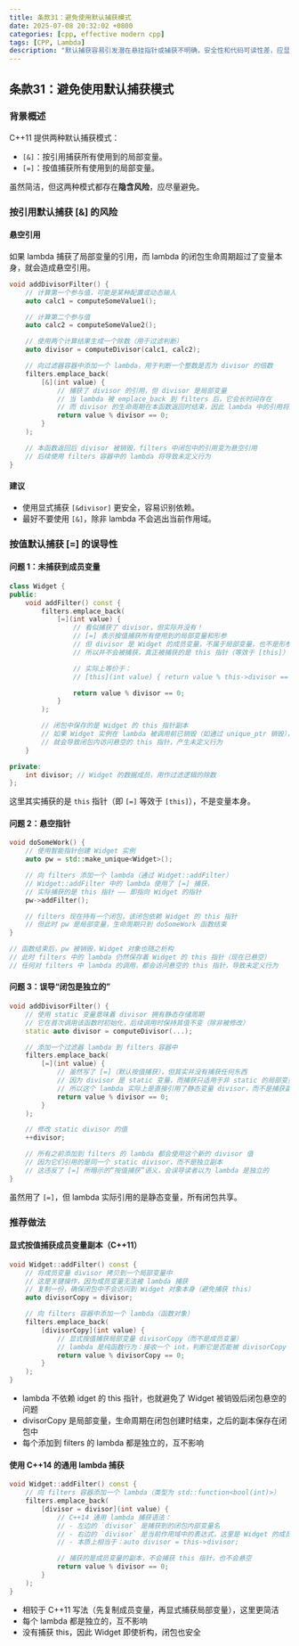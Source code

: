 ```yaml
---
title: 条款31：避免使用默认捕获模式
date: 2025-07-08 20:32:02 +0800
categories: [cpp, effective modern cpp]
tags: [CPP, Lambda]
description: "默认捕获容易引发潜在悬挂指针或捕获不明确，安全性和代码可读性差，应显式指定捕获。"
---
```

## 条款31：避免使用默认捕获模式

### 背景概述

C++11 提供两种默认捕获模式：

- `[&]`：按引用捕获所有使用到的局部变量。
- `[=]`：按值捕获所有使用到的局部变量。

虽然简洁，但这两种模式都存在**隐含风险**，应尽量避免。

### 按引用默认捕获 [&] 的风险

#### 悬空引用

如果 lambda 捕获了局部变量的引用，而 lambda 的闭包生命周期超过了变量本身，就会造成悬空引用。

```cpp
void addDivisorFilter() {
    // 计算第一个参与值，可能是某种配置或动态输入
    auto calc1 = computeSomeValue1();

    // 计算第二个参与值
    auto calc2 = computeSomeValue2();

    // 使用两个计算结果生成一个除数（用于过滤判断）
    auto divisor = computeDivisor(calc1, calc2);

    // 向过滤器容器中添加一个 lambda，用于判断一个整数是否为 divisor 的倍数
    filters.emplace_back(
        [&](int value) {
            // 捕获了 divisor 的引用，但 divisor 是局部变量
            // 当 lambda 被 emplace_back 到 filters 后，它会长时间存在
            // 而 divisor 的生命周期在本函数返回时结束，因此 lambda 中的引用将悬空
            return value % divisor == 0;
        }
    ); 

    // 本函数返回后 divisor 被销毁，filters 中闭包中的引用变为悬空引用
    // 后续使用 filters 容器中的 lambda 将导致未定义行为
}
```

#### 建议

- 使用显式捕获 `[&divisor]` 更安全，容易识别依赖。
- 最好不要使用 `[&]`，除非 lambda 不会逃出当前作用域。

### 按值默认捕获 [=] 的误导性

#### 问题 1：未捕获到成员变量

```cpp
class Widget {
public:
    void addFilter() const {
        filters.emplace_back(
            [=](int value) {
                // 看似捕获了 divisor，但实际并没有！
                // [=] 表示按值捕获所有使用到的局部变量和形参
                // 但 divisor 是 Widget 的成员变量，不属于局部变量，也不是形参
                // 所以并不会被捕获，真正被捕获的是 this 指针（等效于 [this]）

                // 实际上等价于：
                // [this](int value) { return value % this->divisor == 0; }

                return value % divisor == 0;
            }
        );

        // 闭包中保存的是 Widget 的 this 指针副本
        // 如果 Widget 实例在 lambda 被调用前已销毁（如通过 unique_ptr 销毁），
        // 就会导致闭包内访问悬空的 this 指针，产生未定义行为
    }

private:
    int divisor; // Widget 的数据成员，用作过滤逻辑的除数
};
```

这里其实捕获的是 `this` 指针（即 `[=]` 等效于 `[this]`），不是变量本身。

#### 问题 2：悬空指针

```cpp
void doSomeWork() {
    // 使用智能指针创建 Widget 实例
    auto pw = std::make_unique<Widget>();

    // 向 filters 添加一个 lambda（通过 Widget::addFilter）
    // Widget::addFilter 中的 lambda 使用了 [=] 捕获，
    // 实际捕获的是 this 指针 —— 即指向 Widget 的指针
    pw->addFilter();

    // filters 现在持有一个闭包，该闭包依赖 Widget 的 this 指针
    // 但此时 pw 是局部变量，生命周期只到 doSomeWork 函数结束
}

// 函数结束后，pw 被销毁，Widget 对象也随之析构
// 此时 filters 中的 lambda 仍然保存着 Widget 的 this 指针（现在已悬空）
// 任何对 filters 中 lambda 的调用，都会访问悬空的 this 指针，导致未定义行为
```

#### 问题 3：误导“闭包是独立的”

```cpp
void addDivisorFilter() {
    // 使用 static 变量意味着 divisor 拥有静态存储周期
    // 它在首次调用该函数时初始化，后续调用时保持其值不变（除非被修改）
    static auto divisor = computeDivisor(...);

    // 添加一个过滤器 lambda 到 filters 容器中
    filters.emplace_back(
        [=](int value) {
            // 虽然写了 [=]（默认按值捕获），但其实并没有捕获任何东西
            // 因为 divisor 是 static 变量，而捕获只适用于非 static 的局部变量和形参
            // 所以这个 lambda 实际上是直接引用了静态变量 divisor，而不是捕获副本
            return value % divisor == 0;
        }
    );

    // 修改 static divisor 的值
    ++divisor;

    // 所有之前添加到 filters 的 lambda 都会使用这个新的 divisor 值
    // 因为它们引用的是同一个 static divisor，而不是独立副本
    // 这违反了 [=] 所暗示的“按值捕获”语义，会误导读者以为 lambda 是独立的
}
```

虽然用了 `[=]`，但 lambda 实际引用的是静态变量，所有闭包共享。

### 推荐做法

#### 显式按值捕获成员变量副本（C++11）

```cpp
void Widget::addFilter() const {
    // 将成员变量 divisor 拷贝到一个局部变量中
    // 这是关键操作，因为成员变量无法被 lambda 捕获
    // 复制一份，确保闭包中不会访问到 Widget 对象本身（避免捕获 this）
    auto divisorCopy = divisor;

    // 向 filters 容器中添加一个 lambda（函数对象）
    filters.emplace_back(
        [divisorCopy](int value) {
            // 显式按值捕获局部变量 divisorCopy（而不是成员变量）
            // lambda 是纯函数行为：接收一个 int，判断它是否能被 divisorCopy 整除
            return value % divisorCopy == 0;
        }
    );
}
```

- lambda 不依赖 idget 的 this 指针，也就避免了 Widget 被销毁后闭包悬空的问题
- divisorCopy 是局部变量，生命周期在闭包创建时结束，之后的副本保存在闭包中
- 每个添加到 filters 的 lambda 都是独立的，互不影响

#### 使用 C++14 的通用 lambda 捕获

```cpp
void Widget::addFilter() const {
    // 向 filters 容器添加一个 lambda（类型为 std::function<bool(int)>）
    filters.emplace_back(
        [divisor = divisor](int value) {
            // C++14 通用 lambda 捕获语法：
            // - 左边的 `divisor` 是捕获到的闭包内部变量名
            // - 右边的 `divisor` 是当前作用域中的表达式，这里是 Widget 的成员变量
            // - 本质上相当于：auto divisor = this->divisor;

            // 捕获的是成员变量的副本，不会捕获 this 指针，也不会悬空
            return value % divisor == 0;
        }
    );
}
```

- 相较于 C++11 写法（先复制成员变量，再显式捕获局部变量），这里更简洁
- 每个 lambda 都是独立的，互不影响
- 没有捕获 this，因此 Widget 即使析构，闭包也安全
